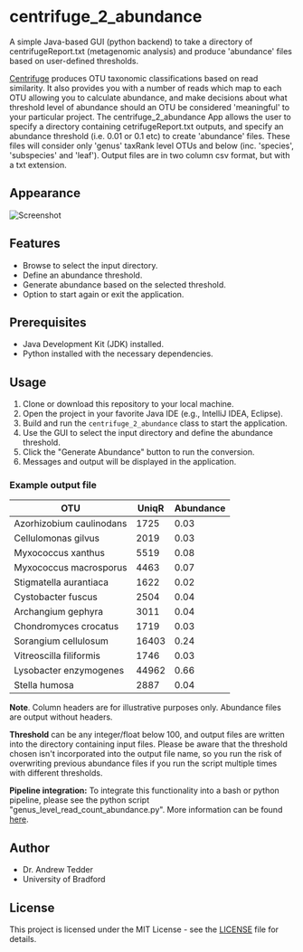 # centrifuge_2_abundance
A simple Java-based GUI (python backend) to take a directory of centrifugeReport.txt (metagenomic analysis) and produce 'abundance' files based on user-defined thresholds.

[Centrifuge](https://github.com/DaehwanKimLab/centrifuge "Link to Centrifuge github repository") produces OTU taxonomic classifications based on read similarity. It also provides you with a number of reads which map to each OTU allowing you to calculate abundance, and make decisions about what threshold level of abundance should an OTU be considered 'meaningful' to your particular project. The centrifuge_2_abundance App allows the user to specify a directory containing cetrifugeReport.txt outputs, and specify an abundance threshold (i.e. 0.01 or 0.1 etc) to create 'abundance' files. These files will consider only 'genus' taxRank level OTUs and below (inc. 'species', 'subspecies' and 'leaf'). Output files are in two column csv format, but with a txt extension. 

## Appearance

![Screenshot](https://github.com/DrATedder/centriguge_2_abundance/blob/470ce5c1c30d0f3647da46a5d4a0df0f7f354eac/centrifuge_2_abundance.png "Screenshot of centrifuge_2_abundance GUI")

## Features

- Browse to select the input directory.
- Define an abundance threshold.
- Generate abundance based on the selected threshold.
- Option to start again or exit the application.
  
## Prerequisites

- Java Development Kit (JDK) installed.
- Python installed with the necessary dependencies.

## Usage

1. Clone or download this repository to your local machine.
2. Open the project in your favorite Java IDE (e.g., IntelliJ IDEA, Eclipse).
3. Build and run the `centrifuge_2_abundance` class to start the application.
4. Use the GUI to select the input directory and define the abundance threshold.
5. Click the "Generate Abundance" button to run the conversion.
6. Messages and output will be displayed in the application.

### Example output file ###

|  OTU   |  UniqR   | Abundance   |
| --- | --- | --- |
|Azorhizobium caulinodans | 1725 | 0.03|
|Cellulomonas gilvus | 2019 | 0.03|
|Myxococcus xanthus | 5519 | 0.08|
|Myxococcus macrosporus | 4463 | 0.07|
|Stigmatella aurantiaca | 1622 | 0.02|
|Cystobacter fuscus | 2504 | 0.04|
|Archangium gephyra | 3011 | 0.04|
|Chondromyces crocatus | 1719 | 0.03|
|Sorangium cellulosum | 16403 | 0.24|
|Vitreoscilla filiformis | 1746 | 0.03|
|Lysobacter enzymogenes | 44962 | 0.66|
|Stella humosa | 2887 | 0.04| 

**Note**. Column headers are for illustrative purposes only. Abundance files are output without headers.

**Threshold** can be any integer/float below 100, and output files are written into the directory containing input files. Please be aware that the threshold chosen isn't incorporated into the output file name, so you run the risk of overwriting previous abundance files if you run the script multiple times with different thresholds.

**Pipeline integration:** To integrate this functionality into a bash or python pipeline, please see the python script "genus_level_read_count_abundance.py". More information can be found [here](https://github.com/DrATedder/ancient_metagenomics/blob/main/README.md "Link to github repository").

## Author

- Dr. Andrew Tedder
- University of Bradford

## License

This project is licensed under the MIT License - see the [LICENSE](https://github.com/DrATedder/centriguge_2_abundance/blob/470ce5c1c30d0f3647da46a5d4a0df0f7f354eac/LICENSE "Link to license information") file for details.

